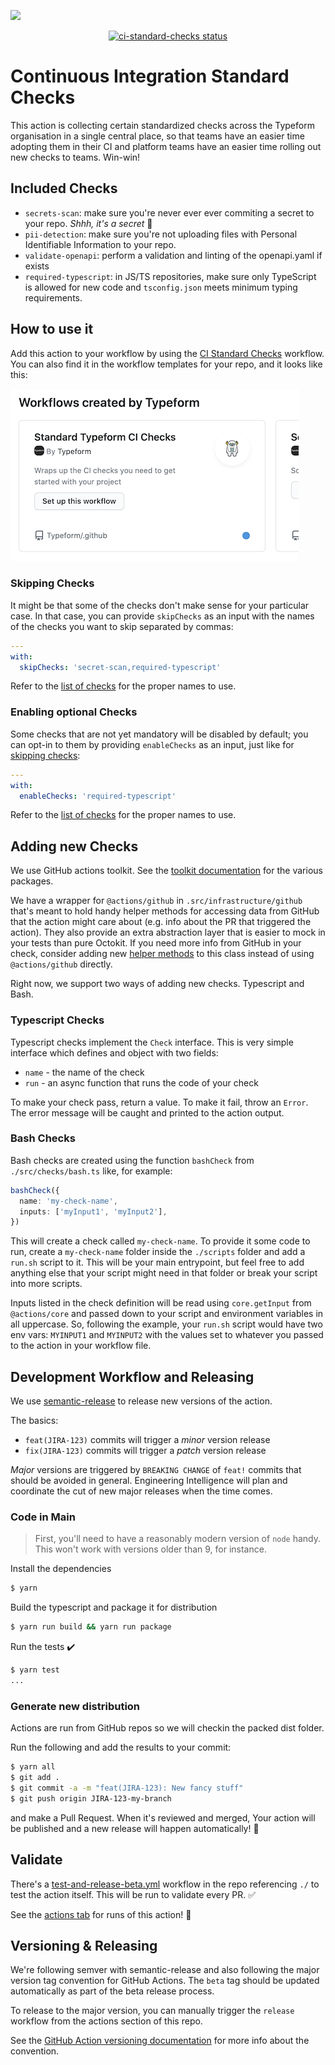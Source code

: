 <a href=https://engineering-metrics.typeform.tf/standards-adoption-tool/reports/ci-standard-checks/><img src=https://api.typeform.com/repositories/ci-standard-checks/badges.svg /></a>
<p align="center">
  <a href="https://github.com/Typeform/ci-standard-checks/actions"><img alt="ci-standard-checks status" src="https://github.com/Typeform/ci-standard-checks/workflows/build-test/badge.svg"></a>
</p>

# Continuous Integration Standard Checks

This action is collecting certain standardized checks across the
Typeform organisation in a single central place, so that teams have an
easier time adopting them in their CI and platform teams have an
easier time rolling out new checks to teams. Win-win!

## Included Checks

- `secrets-scan`: make sure you're never ever ever commiting a secret to
  your repo. _Shhh, it's a secret_ :shushing_face:
- `pii-detection`: make sure you're not uploading files with Personal Identifiable
  Information to your repo.
- `validate-openapi`: perform a validation and linting of the openapi.yaml if exists
- `required-typescript`: in JS/TS repositories, make sure only TypeScript is allowed
  for new code and `tsconfig.json` meets minimum typing requirements.

## How to use it

Add this action to your workflow by using the [CI Standard
Checks](https://github.com/Typeform/.github/blob/4ef297489a0a9795126e681a1211b650fa12e143/workflow-templates/ci-standard-checks.yml)
workflow. You can also find it in the workflow templates for your
repo, and it looks like this:

![Workflow Template](./docs/workflow-template.png)

### Skipping Checks

It might be that some of the checks don't make sense for your
particular case. In that case, you can provide `skipChecks` as an
input with the names of the checks you want to skip separated by
commas:

```yaml
---
with:
  skipChecks: 'secret-scan,required-typescript'
```

Refer to the [list of checks](#included-checks) for the proper names
to use.

### Enabling optional Checks

Some checks that are not yet mandatory will be disabled by default; you can opt-in
to them by providing `enableChecks` as an input, just like for [skipping checks](#skipping-checks):

```yaml
---
with:
  enableChecks: 'required-typescript'
```

Refer to the [list of checks](#included-checks) for the proper names
to use.

## Adding new Checks

We use GitHub actions toolkit. See the [toolkit
documentation](https://github.com/actions/toolkit/blob/master/README.md#packages)
for the various packages.

We have a wrapper for `@actions/github` in
`.src/infrastructure/github` that's meant to hold handy helper
methods for accessing data from GitHub that the action might care about
(e.g. info about the PR that triggered the action). They also provide
an extra abstraction layer that is easier to mock in your tests than
pure Octokit. If you need more info from GitHub in your check,
consider adding new [helper
methods](./src/infrastructure/github.ts#L19) to this class instead of
using `@actions/github` directly.

Right now, we support two ways of adding new checks. Typescript and
Bash.

### Typescript Checks

Typescript checks implement the `Check` interface. This is very simple
interface which defines and object with two fields:

- `name` - the name of the check
- `run` - an async function that runs the code of your check

To make your check pass, return a value. To make it fail, throw an
`Error`. The error message will be caught and printed to the action
output.

### Bash Checks

Bash checks are created using the function `bashCheck` from
`./src/checks/bash.ts` like, for example:

```typescript
bashCheck({
  name: 'my-check-name',
  inputs: ['myInput1', 'myInput2'],
})
```

This will create a check called `my-check-name`. To provide it some
code to run, create a `my-check-name` folder inside the `./scripts`
folder and add a `run.sh` script to it. This will be your main
entrypoint, but feel free to add anything else that your script might
need in that folder or break your script into more scripts.

Inputs listed in the check definition will be read using
`core.getInput` from `@actions/core` and passed down to your script
and environment variables in all uppercase. So, following the example,
your `run.sh` script would have two env vars: `MYINPUT1` and
`MYINPUT2` with the values set to whatever you passed to the action in
your workflow file.

## Development Workflow and Releasing

We use
[semantic-release](https://github.com/semantic-release/semantic-release)
to release new versions of the action.

The basics:

- `feat(JIRA-123)` commits will trigger a _minor_ version release
- `fix(JIRA-123)` commits will trigger a _patch_ version release

_Major_ versions are triggered by `BREAKING CHANGE` of `feat!` commits
that should be avoided in general. Engineering Intelligence will plan and coordinate the
cut of new major releases when the time comes.

### Code in Main

> First, you'll need to have a reasonably modern version of `node` handy. This won't work with versions older than 9, for instance.

Install the dependencies

```bash
$ yarn
```

Build the typescript and package it for distribution

```bash
$ yarn run build && yarn run package
```

Run the tests :heavy_check_mark:

```bash
$ yarn test
...
```

### Generate new distribution

Actions are run from GitHub repos so we will checkin the packed dist folder.

Run the following and add the results to your commit:

```bash
$ yarn all
$ git add .
$ git commit -a -m "feat(JIRA-123): New fancy stuff"
$ git push origin JIRA-123-my-branch
```

and make a Pull Request. When it's reviewed and merged, Your action
will be published and a new release will happen automatically! :rocket:

## Validate

There's a [test-and-release-beta.yml](.github/workflows/test-and-release-beta.yml) workflow in the repo
referencing `./` to test the action itself. This will be run to
validate every PR. :white_check_mark:

See the [actions
tab](https://github.com/Typeform/ci-standard-checks/actions) for runs
of this action! :rocket:

## Versioning & Releasing

We're following semver with semantic-release and also following the
major version tag convention for GitHub Actions. The `beta` tag should be
updated automatically as part of the beta release process.

To release to the major version, you can manually trigger the `release` workflow from the actions section of this repo.

See the [GitHub Action versioning
documentation](https://github.com/actions/toolkit/blob/master/docs/action-versioning.md)
for more info about the convention.
